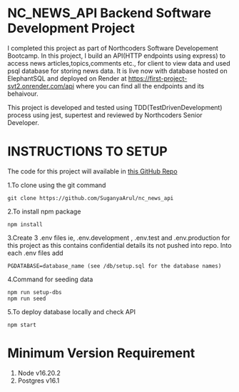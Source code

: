 # NC_NEWS_API Backend Software Development Project

I completed this project as part of Northcoders Software Developement Bootcamp. In this project, I build an API(HTTP endpoints using express) to access news articles,topics,comments etc., for client to view data and used psql database for storing news data. It is live now with database hosted on ElephantSQL and deployed on Render at https://first-project-svt2.onrender.com/api where you can find all the endpoints and its behaivour.

This project is developed and tested using TDD(TestDrivenDevelopment) process using jest, supertest and reviewed by Northcoders Senior Developer.

# INSTRUCTIONS TO SETUP 

The code for this project will available in [this GitHub Repo](https://github.com/SuganyaArul/nc_news_api) 

1.To clone using the git command

```
git clone https://github.com/SuganyaArul/nc_news_api
```
2.To install npm package

```
npm install
```
3.Create 3 .env files ie, .env.development , .env.test and .env.production for this project as this contains confidential details its not pushed into repo. Into each .env files add

```
PGDATABASE=database_name (see /db/setup.sql for the database names)
```
4.Command for seeding data

```
npm run setup-dbs
npm run seed
```
5.To deploy database locally and check API

```
npm start
```


# Minimum Version Requirement

1. Node v16.20.2
2. Postgres v16.1